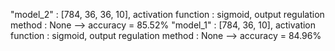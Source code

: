 "model_2" : [784, 36, 36, 10], activation function : sigmoid, output regulation method : None --> accuracy = 85.52%
"model_1" : [784, 36, 10], activation function : sigmoid, output regulation method : None --> accuracy = 84.96%
